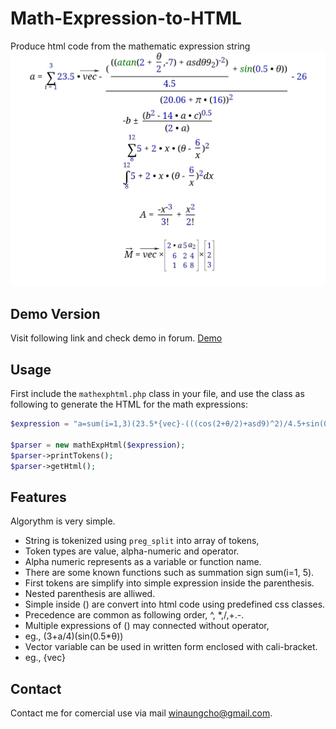 # Math-Expression-to-HTML
Produce html code from the mathematic expression string
![Math-Expression-to-HTML](mathexphtml.jpg)

## Demo Version
Visit following link and check demo in forum.
[Demo](https://edu.structsoftlab.com/forum/)

## Usage

First include the `mathexphtml.php` class in your file, and use the class as following to generate the HTML for the math expressions:

```php
$expression = "a=sum(i=1,3)(23.5*{vec}-(((cos(2+θ/2)+asd9)^2)/4.5+sin(0.5*θ))/(20.06+π*(16))^2-26)";

$parser = new mathExpHtml($expression);
$parser->printTokens();
$parser->getHtml();
```

## Features
Algorythm is very simple.

- String is tokenized using `preg_split` into array of tokens, 
- Token types are value, alpha-numeric and operator.
- Alpha numeric represents as a variable or function name.
- There are some known functions such as summation sign sum(i=1, 5).
- First tokens are simplify into simple expression inside the parenthesis.
- Nested parenthesis are alliwed.
- Simple inside () are convert into html code using predefined css classes.
- Precedence are common as following order, ^, *,/,+.-.
- Multiple expressions of () may connected without operator, 
-  eg., (3+a/4)(sin(0.5*θ))
- Vector variable can be used in written form enclosed with cali-bracket.
-  eg., {vec}

## Contact
Contact me for comercial use via mail winaungcho@gmail.com.

